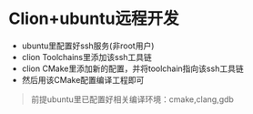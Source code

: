 # Clion+ubuntu远程开发 
- ubuntu里配置好ssh服务(非root用户)
- clion Toolchains里添加该ssh工具链
- clion CMake里添加新的配置，并将toolchain指向该ssh工具链
- 然后用该CMake配置编译工程即可
> 前提ubuntu里已配置好相关编译环境：cmake,clang,gdb
